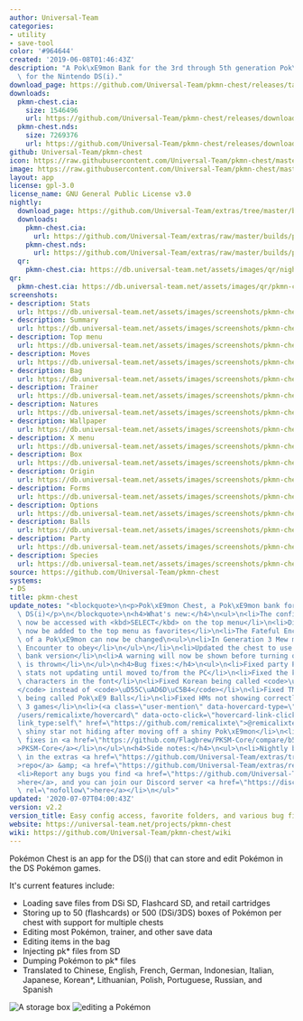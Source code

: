 ```yaml
---
author: Universal-Team
categories:
- utility
- save-tool
color: '#964644'
created: '2019-06-08T01:46:43Z'
description: "A Pok\xE9mon Bank for the 3rd through 5th generation Pok\xE9mon games\
  \ for the Nintendo DS(i)."
download_page: https://github.com/Universal-Team/pkmn-chest/releases/tag/v2.2
downloads:
  pkmn-chest.cia:
    size: 1546496
    url: https://github.com/Universal-Team/pkmn-chest/releases/download/v2.2/pkmn-chest.cia
  pkmn-chest.nds:
    size: 7269376
    url: https://github.com/Universal-Team/pkmn-chest/releases/download/v2.2/pkmn-chest.nds
github: Universal-Team/pkmn-chest
icon: https://raw.githubusercontent.com/Universal-Team/pkmn-chest/master/icon.bmp
image: https://raw.githubusercontent.com/Universal-Team/pkmn-chest/master/resources/icon.png
layout: app
license: gpl-3.0
license_name: GNU General Public License v3.0
nightly:
  download_page: https://github.com/Universal-Team/extras/tree/master/builds/pkmn-chest
  downloads:
    pkmn-chest.cia:
      url: https://github.com/Universal-Team/extras/raw/master/builds/pkmn-chest/pkmn-chest.cia
    pkmn-chest.nds:
      url: https://github.com/Universal-Team/extras/raw/master/builds/pkmn-chest/pkmn-chest.nds
  qr:
    pkmn-chest.cia: https://db.universal-team.net/assets/images/qr/nightly/pkmn-chest.cia.png
qr:
  pkmn-chest.cia: https://db.universal-team.net/assets/images/qr/pkmn-chest.cia.png
screenshots:
- description: Stats
  url: https://db.universal-team.net/assets/images/screenshots/pkmn-chest/stats.png
- description: Summary
  url: https://db.universal-team.net/assets/images/screenshots/pkmn-chest/summary.png
- description: Top menu
  url: https://db.universal-team.net/assets/images/screenshots/pkmn-chest/top-menu.png
- description: Moves
  url: https://db.universal-team.net/assets/images/screenshots/pkmn-chest/moves.png
- description: Bag
  url: https://db.universal-team.net/assets/images/screenshots/pkmn-chest/bag.png
- description: Trainer
  url: https://db.universal-team.net/assets/images/screenshots/pkmn-chest/trainer.png
- description: Natures
  url: https://db.universal-team.net/assets/images/screenshots/pkmn-chest/natures.png
- description: Wallpaper
  url: https://db.universal-team.net/assets/images/screenshots/pkmn-chest/wallpaper.png
- description: X menu
  url: https://db.universal-team.net/assets/images/screenshots/pkmn-chest/x-menu.png
- description: Box
  url: https://db.universal-team.net/assets/images/screenshots/pkmn-chest/box.png
- description: Origin
  url: https://db.universal-team.net/assets/images/screenshots/pkmn-chest/origin.png
- description: Forms
  url: https://db.universal-team.net/assets/images/screenshots/pkmn-chest/forms.png
- description: Options
  url: https://db.universal-team.net/assets/images/screenshots/pkmn-chest/options.gif
- description: Balls
  url: https://db.universal-team.net/assets/images/screenshots/pkmn-chest/balls.png
- description: Party
  url: https://db.universal-team.net/assets/images/screenshots/pkmn-chest/party.png
- description: Species
  url: https://db.universal-team.net/assets/images/screenshots/pkmn-chest/species.png
source: https://github.com/Universal-Team/pkmn-chest
systems:
- DS
title: pkmn-chest
update_notes: "<blockquote>\n<p>Pok\xE9mon Chest, a Pok\xE9mon bank for the Nintendo\
  \ DS(i)</p>\n</blockquote>\n<h4>What's new:</h4>\n<ul>\n<li>The config menu can\
  \ now be accessed with <kbd>SELECT</kbd> on the top menu</li>\n<li>Directories can\
  \ now be added to the top menu as favorites</li>\n<li>The Fateful Encounter status\
  \ of a Pok\xE9mon can now be changed\n<ul>\n<li>In Generation 3 Mew must be a Fateful\
  \ Encounter to obey</li>\n</ul>\n</li>\n<li>Updated the chest to use PKSM's latest\
  \ bank version</li>\n<li>A warning will now be shown before turning off if an exception\
  \ is thrown</li>\n</ul>\n<h4>Bug fixes:</h4>\n<ul>\n<li>Fixed party Pok\xE9mon's\
  \ stats not updating until moved to/from the PC</li>\n<li>Fixed the kerning on some\
  \ characters in the font</li>\n<li>Fixed Korean being called <code>\uD55C\uAD6D\
  </code> instead of <code>\uD55C\uAD6D\uC5B4</code></li>\n<li>Fixed TM/HM pocket\
  \ being called Pok\xE9 Balls</li>\n<li>Fixed HMs not showing correctly in some Generation\
  \ 3 games</li>\n<li>(<a class=\"user-mention\" data-hovercard-type=\"user\" data-hovercard-url=\"\
  /users/remicalixte/hovercard\" data-octo-click=\"hovercard-link-click\" data-octo-dimensions=\"\
  link_type:self\" href=\"https://github.com/remicalixte\">@remicalixte</a>) Fixed\
  \ shiny star not hiding after moving off a shiny Pok\xE9mon</li>\n<li>Several bug\
  \ fixes in <a href=\"https://github.com/Flagbrew/PKSM-Core/compare/b543fa321133c5b5af784a09437e417cae26e094...27ba4a6ce64bf4206d0cce92f09d223c65dc975d\"\
  >PKSM-Core</a></li>\n</ul>\n<h4>Side notes:</h4>\n<ul>\n<li>Nightly builds are available\
  \ in the extras <a href=\"https://github.com/Universal-Team/extras/tree/master/builds/pkmn-chest\"\
  >repo</a> &amp; <a href=\"https://github.com/Universal-Team/extras/releases\">releases</a>.</li>\n\
  <li>Report any bugs you find <a href=\"https://github.com/Universal-Team/pkmn-chest/issues/new/choose\"\
  >here</a>, and you can join our Discord server <a href=\"https://discord.gg/KDJCfGF\"\
  \ rel=\"nofollow\">here</a></li>\n</ul>"
updated: '2020-07-07T04:00:43Z'
version: v2.2
version_title: Easy config access, favorite folders, and various bug fixes
website: https://universal-team.net/projects/pkmn-chest
wiki: https://github.com/Universal-Team/pkmn-chest/wiki
---
```

Pokémon Chest is an app for the DS(i) that can store and edit Pokémon in the DS Pokémon games.

It's current features include:
- Loading save files from DSi SD, Flashcard SD, and retail cartridges
- Storing up to 50 (flashcards) or 500 (DSi/3DS) boxes of Pokémon per chest with support for multiple chests
- Editing most Pokémon, trainer, and other save data
- Editing items in the bag
- Injecting pk* files from SD
- Dumping Pokémon to pk* files
- Translated to Chinese, English, French, German, Indonesian, Italian, Japanese, Korean*, Lithuanian, Polish, Portuguese, Russian, and Spanish

![A storage box](https://universal-team.net/images/pkmn-chest/box-2.png) ![editing a Pokémon](https://universal-team.net/images/pkmn-chest/summary.png)